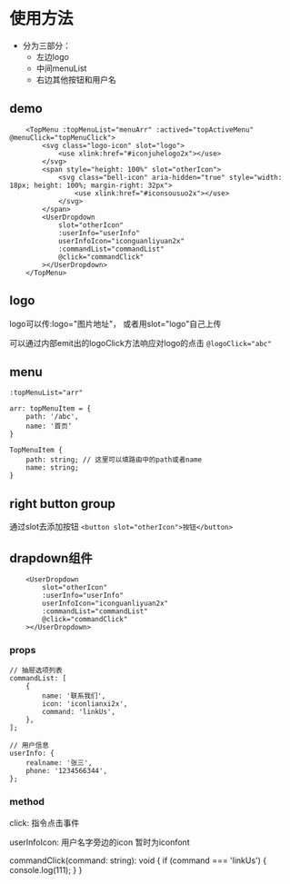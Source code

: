 # 使用方法

+ 分为三部分：
    + 左边logo
    + 中间menuList
    + 右边其他按钮和用户名

## demo
```
    <TopMenu :topMenuList="menuArr" :actived="topActiveMenu" @menuClick="topMenuClick">
        <svg class="logo-icon" slot="logo">
            <use xlink:href="#iconjuhelogo2x"></use>
        </svg>
        <span style="height: 100%" slot="otherIcon">
            <svg class="bell-icon" aria-hidden="true" style="width: 18px; height: 100%; margin-right: 32px">
                <use xlink:href="#iconsousuo2x"></use>
            </svg>
        </span>
        <UserDropdown
            slot="otherIcon"
            :userInfo="userInfo"
            userInfoIcon="iconguanliyuan2x"
            :commandList="commandList"
            @click="commandClick"
        ></UserDropdown>
    </TopMenu>
```
## logo
logo可以传:logo="图片地址"， 或者用slot="logo"自己上传

可以通过内部emit出的logoClick方法响应对logo的点击
`@logoClick="abc"`

## menu
```
:topMenuList="arr"

arr: topMenuItem = {
    path: '/abc',
    name: '首页‘
}

TopMenuItem {
    path: string; // 这里可以填路由中的path或者name
    name: string;
}
```


## right button group

通过slot去添加按钮
`<button slot="otherIcon">按钮</button>`

## drapdown组件
```
    <UserDropdown
        slot="otherIcon"
        :userInfo="userInfo"
        userInfoIcon="iconguanliyuan2x"
        :commandList="commandList"
        @click="commandClick"
    ></UserDropdown>
```

### props
    // 抽屉选项列表
    commandList: [
        {
            name: '联系我们',
            icon: 'iconlianxi2x',
            command: 'linkUs',
        },
    ];

    // 用户信息
    userInfo: {
        realname: '张三',
        phone: '1234566344',
    };

### method
click: 指令点击事件

userInfoIcon: 用户名字旁边的icon 暂时为iconfont

commandClick(command: string): void {
    if (command === 'linkUs') {
        console.log(111);
    }
}
